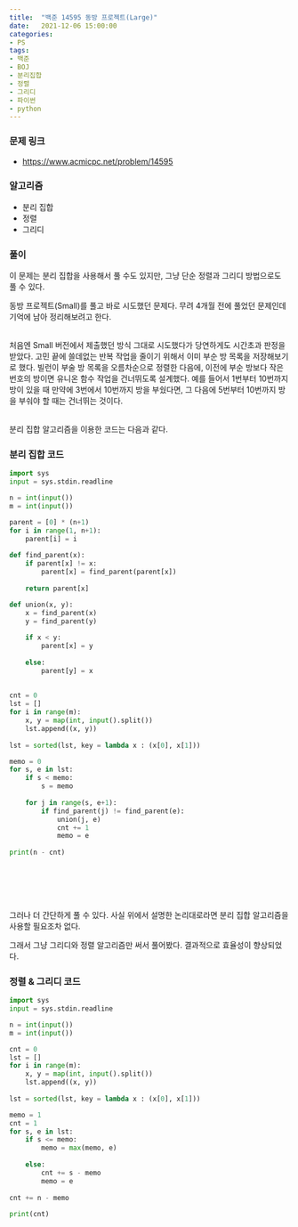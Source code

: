 ```yaml
---
title:  "백준 14595 동방 프로젝트(Large)"
date:   2021-12-06 15:00:00
categories:
- PS
tags:
- 백준
- BOJ
- 분리집합
- 정렬
- 그리디
- 파이썬
- python
---
```


### 문제 링크
* https://www.acmicpc.net/problem/14595

### 알고리즘
* 분리 집합
* 정렬
* 그리디


### 풀이

이 문제는 분리 집합을 사용해서 풀 수도 있지만, 그냥 단순 정렬과 그리디 방법으로도 풀 수 있다.

동방 프로젝트(Small)를 풀고 바로 시도했던 문제다. 무려 4개월 전에 풀었던 문제인데 기억에 남아 정리해보려고 한다.
<br/> <br/>

처음엔 Small 버전에서 제출했던 방식 그대로 시도했다가 당연하게도 시간초과 판정을 받았다. 고민 끝에 쓸데없는 반복 작업을 줄이기 위해서 이미 부순 방 목록을 저장해보기로 했다. 
빌런이 부술 방 목록을 오름차순으로 정렬한 다음에, 이전에 부순 방보다 작은 번호의 방이면 유니온 함수 작업을 건너뛰도록 설계했다. 
예를 들어서 1번부터 10번까지 방이 있을 때 만약에 3번에서 10번까지 방을 부쉈다면, 그 다음에 5번부터 10번까지 방을 부숴야 할 때는 건너뛰는 것이다.
<br/> <br/>

분리 집합 알고리즘을 이용한 코드는 다음과 같다.

### 분리 집합 코드
```python
import sys
input = sys.stdin.readline

n = int(input())
m = int(input())

parent = [0] * (n+1)
for i in range(1, n+1):
    parent[i] = i
        
def find_parent(x):
    if parent[x] != x:
        parent[x] = find_parent(parent[x])
        
    return parent[x]

def union(x, y):
    x = find_parent(x)
    y = find_parent(y)
    
    if x < y:
        parent[x] = y
        
    else:
        parent[y] = x
    
    
cnt = 0
lst = []
for i in range(m):
    x, y = map(int, input().split())
    lst.append((x, y))
    
lst = sorted(lst, key = lambda x : (x[0], x[1]))

memo = 0
for s, e in lst:
    if s < memo:
        s = memo
        
    for j in range(s, e+1):
        if find_parent(j) != find_parent(e):
            union(j, e)
            cnt += 1
            memo = e
            
print(n - cnt)            
    
```
<br/> <br/> <br/>

그러나 더 간단하게 풀 수 있다. 사실 위에서 설명한 논리대로라면 분리 집합 알고리즘을 사용할 필요조차 없다.

그래서 그냥 그리디와 정렬 알고리즘만 써서 풀어봤다. 결과적으로 효율성이 향상되었다.

### 정렬 & 그리디 코드
```python
import sys
input = sys.stdin.readline

n = int(input())
m = int(input())

cnt = 0
lst = []
for i in range(m):
    x, y = map(int, input().split())
    lst.append((x, y))
    
lst = sorted(lst, key = lambda x : (x[0], x[1]))

memo = 1
cnt = 1
for s, e in lst:
    if s <= memo:
        memo = max(memo, e)
        
    else:
        cnt += s - memo
        memo = e
        
cnt += n - memo
            
print(cnt)            

```
